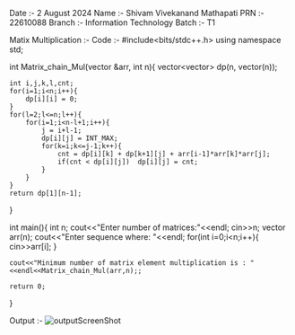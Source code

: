 Date :- 2 August 2024
Name :- Shivam Vivekanand Mathapati 
PRN :- 22610088
Branch :- Information Technology
Batch :- T1 

Matix Multiplication :- 
Code :- 
#include<bits/stdc++.h>
using namespace std;


int Matrix_chain_Mul(vector<int> &arr, int n){
    vector<vector<int>> dp(n, vector<int>(n));

    int i,j,k,l,cnt;
    for(i=1;i<n;i++){
        dp[i][i] = 0;
    }
    for(l=2;l<=n;l++){
        for(i=1;i<n-l+1;i++){
            j = i+l-1;
            dp[i][j] = INT_MAX;
            for(k=i;k<=j-1;k++){
                cnt = dp[i][k] + dp[k+1][j] + arr[i-1]*arr[k]*arr[j];
                if(cnt < dp[i][j])  dp[i][j] = cnt;
            }
        }
    }
    return dp[1][n-1];
}



int main(){
    int n;
    cout<<"Enter number of matrices:"<<endl;
    cin>>n;
    vector<int> arr(n);
    cout<<"Enter sequence where: "<<endl;
    for(int i=0;i<n;i++){
        cin>>arr[i];
    }

    cout<<"Minimum number of matrix element multiplication is : "<<endl<<Matrix_chain_Mul(arr,n);;
    
    return 0;

}



Output :- ![outputScreenShot](https://github.com/user-attachments/assets/507fb77e-9fe8-454a-b72e-25dde2a2b4b6)

